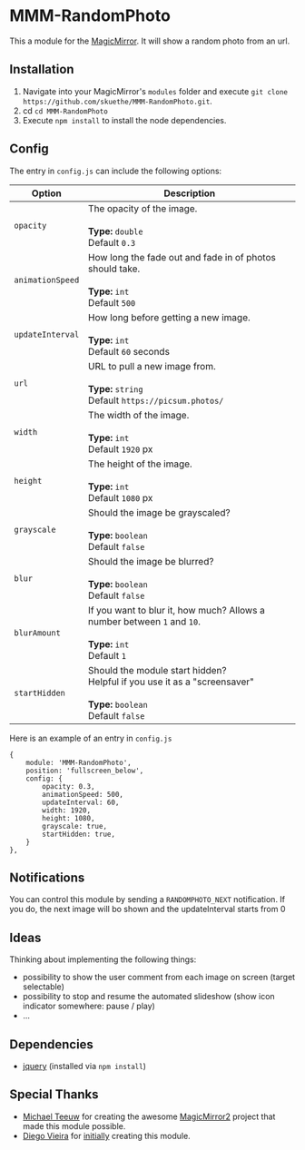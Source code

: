 # MMM-RandomPhoto
This a module for the [MagicMirror](https://github.com/MichMich/MagicMirror). It will show a random photo from an url.

## Installation
1. Navigate into your MagicMirror's `modules` folder and execute `git clone https://github.com/skuethe/MMM-RandomPhoto.git`.
2. cd `cd MMM-RandomPhoto`
3. Execute `npm install` to install the node dependencies.

## Config
The entry in `config.js` can include the following options:


|Option|Description|
|---|---|
|`opacity`|The opacity of the image.<br><br>**Type:** `double`<br>Default `0.3`|
|`animationSpeed`|How long the fade out and fade in of photos should take.<br><br>**Type:** `int`<br>Default `500`|
|`updateInterval`|How long before getting a new image.<br><br>**Type:** `int`<br>Default `60` seconds|
|`url`|URL to pull a new image from.<br><br>**Type:** `string`<br>Default `https://picsum.photos/`|
|`width`|The width of the image.<br><br>**Type:** `int`<br>Default `1920` px|
|`height`|The height of the image.<br><br>**Type:** `int`<br>Default `1080` px|
|`grayscale`|Should the image be grayscaled? <br><br>**Type:** `boolean`<br>Default `false`|
|`blur`|Should the image be blurred? <br><br>**Type:** `boolean`<br>Default `false`|
|`blurAmount`|If you want to blur it, how much? Allows a number between `1` and `10`.<br><br>**Type:** `int`<br>Default `1`|
|`startHidden`|Should the module start hidden?<br>Helpful if you use it as a "screensaver"<br><br>**Type:** `boolean`<br>Default `false`|

Here is an example of an entry in `config.js`
```
{
    module: 'MMM-RandomPhoto',
    position: 'fullscreen_below',
    config: {
        opacity: 0.3,
        animationSpeed: 500,
        updateInterval: 60,
        width: 1920,
        height: 1080,
        grayscale: true,
        startHidden: true,
    }
},
```

## Notifications
You can control this module by sending a `RANDOMPHOTO_NEXT` notification.
If you do, the next image will bo shown and the updateInterval starts from 0

## Ideas
Thinking about implementing the following things:
- possibility to show the user comment from each image on screen (target selectable)
- possibility to stop and resume the automated slideshow (show icon indicator somewhere: pause / play)
- ...

## Dependencies
- [jquery](https://www.npmjs.com/package/jquery) (installed via `npm install`)

## Special Thanks
- [Michael Teeuw](https://github.com/MichMich) for creating the awesome [MagicMirror2](https://github.com/MichMich/MagicMirror) project that made this module possible.
- [Diego Vieira](https://github.com/diego-vieira) for [initially](https://github.com/diego-vieira/MMM-RandomPhoto) creating this module.